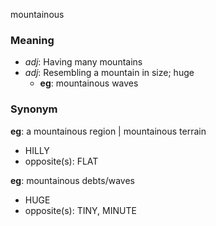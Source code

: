 mountainous
### Meaning
+ _adj_: Having many mountains
+ _adj_: Resembling a mountain in size; huge
    + __eg__: mountainous waves

### Synonym

__eg__: a mountainous region | mountainous terrain

+ HILLY
+ opposite(s): FLAT

__eg__: mountainous debts/waves

+ HUGE
+ opposite(s): TINY, MINUTE


